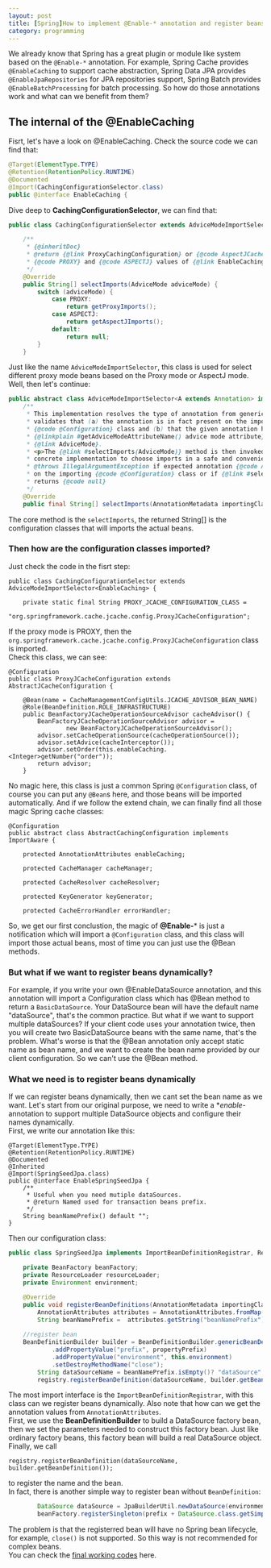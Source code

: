 ```yaml
---
layout: post
title: [Spring]How to implement @Enable-* annotation and register beans dynamically
category: programming
---
```

We already know that Spring has a great plugin or module like system based on the ```@Enable-*``` annotation.
For example, Spring Cache provides ```@EnableCaching``` to support cache abstraction, Spring Data JPA provides ```@EnableJpaRepositories``` for
JPA repositories support, Spring Batch provides ```@EnableBatchProcessing``` for batch processing. So how do those annotations work and what can we benefit from them?

## The internal of the @EnableCaching
Fisrt, let's have a look on @EnableCaching. Check the source code we can find that:
```java
@Target(ElementType.TYPE)
@Retention(RetentionPolicy.RUNTIME)
@Documented
@Import(CachingConfigurationSelector.class)
public @interface EnableCaching {
```
Dive deep to **CachingConfigurationSelector**, we can find that:
```java
public class CachingConfigurationSelector extends AdviceModeImportSelector<EnableCaching> {

	/**
	 * {@inheritDoc}
	 * @return {@link ProxyCachingConfiguration} or {@code AspectJCacheConfiguration} for
	 * {@code PROXY} and {@code ASPECTJ} values of {@link EnableCaching#mode()}, respectively
	 */
	@Override
	public String[] selectImports(AdviceMode adviceMode) {
		switch (adviceMode) {
			case PROXY:
				return getProxyImports();
			case ASPECTJ:
				return getAspectJImports();
			default:
				return null;
		}
	}
```
Just like the name ```AdviceModeImportSelector```, this class is used for select different proxy mode beans based on the Proxy mode or AspectJ mode.
Well, then let's continue:
```java
public abstract class AdviceModeImportSelector<A extends Annotation> implements ImportSelector {
	/**
	 * This implementation resolves the type of annotation from generic metadata and
	 * validates that (a) the annotation is in fact present on the importing
	 * {@code @Configuration} class and (b) that the given annotation has an
	 * {@linkplain #getAdviceModeAttributeName() advice mode attribute} of type
	 * {@link AdviceMode}.
	 * <p>The {@link #selectImports(AdviceMode)} method is then invoked, allowing the
	 * concrete implementation to choose imports in a safe and convenient fashion.
	 * @throws IllegalArgumentException if expected annotation {@code A} is not present
	 * on the importing {@code @Configuration} class or if {@link #selectImports(AdviceMode)}
	 * returns {@code null}
	 */
	@Override
	public final String[] selectImports(AnnotationMetadata importingClassMetadata) {
```
The core method is the ```selectImports```, the returned String[] is the configuration classes that will imports the actual beans.
### Then how are the configuration classes imported?
Just check the code in the fisrt step:
```
public class CachingConfigurationSelector extends AdviceModeImportSelector<EnableCaching> {

	private static final String PROXY_JCACHE_CONFIGURATION_CLASS =
			"org.springframework.cache.jcache.config.ProxyJCacheConfiguration";
```
If the proxy mode is PROXY, then the ```org.springframework.cache.jcache.config.ProxyJCacheConfiguration``` class is imported.  
Check this class, we can see:
```
@Configuration
public class ProxyJCacheConfiguration extends AbstractJCacheConfiguration {

	@Bean(name = CacheManagementConfigUtils.JCACHE_ADVISOR_BEAN_NAME)
	@Role(BeanDefinition.ROLE_INFRASTRUCTURE)
	public BeanFactoryJCacheOperationSourceAdvisor cacheAdvisor() {
		BeanFactoryJCacheOperationSourceAdvisor advisor =
				new BeanFactoryJCacheOperationSourceAdvisor();
		advisor.setCacheOperationSource(cacheOperationSource());
		advisor.setAdvice(cacheInterceptor());
		advisor.setOrder(this.enableCaching.<Integer>getNumber("order"));
		return advisor;
	}
```
No magic here, this class is just a common Spring ```@Configuration``` class, of course you can put any ```@Bean```s here, and those beans will be
imported automatically. And if we follow the extend chain, we can finally find all those magic Spring cache classes:
```
@Configuration
public abstract class AbstractCachingConfiguration implements ImportAware {

	protected AnnotationAttributes enableCaching;

	protected CacheManager cacheManager;

	protected CacheResolver cacheResolver;

	protected KeyGenerator keyGenerator;

	protected CacheErrorHandler errorHandler;
```
So, we get our first conclustion, the magic of **@Enable-*** is just a notification which will import a ```@Configuration``` class, and this class
will import those actual beans, most of time you can just use the @Bean methods.
### But what if we want to register beans dynamically?
For example, if you write your own @EnableDataSource annotation, and this annotation will import a Configuration class which has @Bean method to return a ```BasicDataSource```.
Your DataSource bean will have the default name "dataSource", that's the common practice. But what if we want to support multiple dataSources?
If your client code uses your annotation twice, then you will create two BasicDataSource beans with the same name, that's the problem. What's worse is that the
@Bean annotation only accept static name as bean name, and we want to create the bean name provided by our client configuration. So we can't use the @Bean method.
### What we need is to register beans dynamically
If we can register beans dynamically, then we cant set the bean name as we want.
Let's start from our original purpose, we need to write a **enable-* annotation to support multiple DataSource objects and configure their names dynamically.  
First, we write our annotation like this:
```
@Target(ElementType.TYPE)
@Retention(RetentionPolicy.RUNTIME)
@Documented
@Inherited
@Import(SpringSeedJpa.class)
public @interface EnableSpringSeedJpa {
	/**
	 * Useful when you need mutiple dataSources.
	 * @return Named used for transaction beans prefix.
     */
	String beanNamePrefix() default "";
}
```
Then our configuration class:
```java
public class SpringSeedJpa implements ImportBeanDefinitionRegistrar, ResourceLoaderAware, EnvironmentAware, BeanFactoryAware {

	private BeanFactory beanFactory;
	private ResourceLoader resourceLoader;
	private Environment environment;

	@Override
	public void registerBeanDefinitions(AnnotationMetadata importingClassMetadata, BeanDefinitionRegistry registry) {
		AnnotationAttributes attributes = AnnotationAttributes.fromMap(importingClassMetadata.getAnnotationAttributes(EnableSpringSeedJpa.class.getName()));
		String beanNamePrefix =  attributes.getString("beanNamePrefix");
    
    //register bean
    BeanDefinitionBuilder builder = BeanDefinitionBuilder.genericBeanDefinition(Dbcp2DataSourceFactoryBean.class)
			.addPropertyValue("prefix", propertyPrefix)
			.addPropertyValue("environment", this.environment)
			.setDestroyMethodName("close");
		String dataSourceName = beanNamePrefix.isEmpty()? "dataSource": beanNamePrefix + "DataSource";
		registry.registerBeanDefinition(dataSourceName, builder.getBeanDefinition());
```
The most import interface is the ```ImportBeanDefinitionRegistrar```, with this class can we register beans dynamically. Also note that how can
we get the annotation values from ```AnnotationAttributes```.  
First, we use the **BeanDefinitionBuilder** to build a DataSource factory bean, then we set the parameters needed to construct this factory bean.
Just like ordinary factory beans, this factory bean will build a real DataSource object.  
Finally, we call
```
registry.registerBeanDefinition(dataSourceName, builder.getBeanDefinition());
```
to register the name and the bean.  
In fact, there is another simple way to register bean without ```BeanDefinition```:
```java
		DataSource dataSource = JpaBuilderUtil.newDataSource(environment, prefix);
		beanFactory.registerSingleton(prefix + DataSource.class.getSimpleName(), dataSource);
```
The problem is that the registerred bean will have no Spring bean lifecycle, for example, ```close()``` is not supported. So this way is not recommended for complex beans.  
You can check the [final working codes](https://github.com/profullstack/spring-seed/blob/master/src/main/java/com/profullstack/springseed/core/jpa/SpringSeedJpa.java) here.





